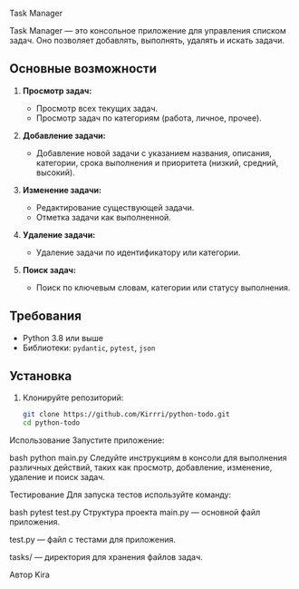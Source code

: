  Task Manager

Task Manager — это консольное приложение для управления списком задач. Оно позволяет добавлять, выполнять, удалять и искать задачи.

## Основные возможности

1. **Просмотр задач:**
   - Просмотр всех текущих задач.
   - Просмотр задач по категориям (работа, личное, прочее).

2. **Добавление задачи:**
   - Добавление новой задачи с указанием названия, описания, категории, срока выполнения и приоритета (низкий, средний, высокий).

3. **Изменение задачи:**
   - Редактирование существующей задачи.
   - Отметка задачи как выполненной.

4. **Удаление задачи:**
   - Удаление задачи по идентификатору или категории.

5. **Поиск задач:**
   - Поиск по ключевым словам, категории или статусу выполнения.

## Требования

- Python 3.8 или выше
- Библиотеки: `pydantic`, `pytest`, `json`

## Установка

1. Клонируйте репозиторий:

   ```bash
   git clone https://github.com/Kirrri/python-todo.git
   cd python-todo
Использование
Запустите приложение:

bash
python main.py
Следуйте инструкциям в консоли для выполнения различных действий, таких как просмотр, добавление, изменение, удаление и поиск задач.

Тестирование
Для запуска тестов используйте команду:

bash
pytest test.py
Структура проекта
main.py — основной файл приложения.

test.py — файл с тестами для приложения.

tasks/ — директория для хранения файлов задач.

Автор
Kira
